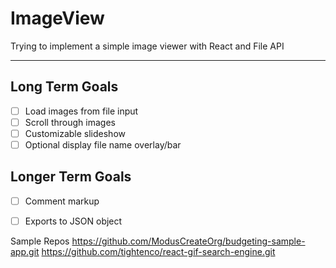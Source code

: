 # ImageView
Trying to implement a simple image viewer with React and File API

- - - -

## Long Term Goals ##
- [ ] Load images from file input
- [ ] Scroll through images
- [ ] Customizable slideshow
- [ ] Optional display file name overlay/bar

## Longer Term Goals ##
- [ ] Comment markup
- [ ] Exports to JSON object


Sample Repos
https://github.com/ModusCreateOrg/budgeting-sample-app.git
https://github.com/tightenco/react-gif-search-engine.git
